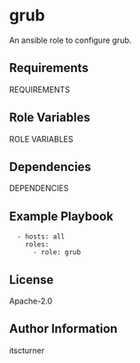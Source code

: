 grub
====

An ansible role to configure grub.

Requirements
------------

REQUIREMENTS

Role Variables
--------------

ROLE VARIABLES

Dependencies
------------

DEPENDENCIES

Example Playbook
----------------
```
  - hosts: all
    roles:
      - role: grub
```

License
-------

Apache-2.0

Author Information
------------------

itscturner
